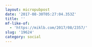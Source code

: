```yaml
---
layout: micropubpost
date: '2017-08-30T05:27:04.353Z'
title: ''
mf-like-of:
  - 'https://miklb.com/2017/08/2357/'
slug: '19624'
category: social
---
```

